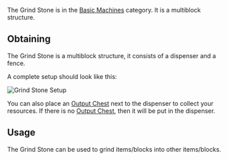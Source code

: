 The Grind Stone is in the [Basic Machines](https://github.com/TheBusyBiscuit/Slimefun4/wiki/Basic-Machines) category. It is a multiblock structure.<br>

## Obtaining
The Grind Stone is a multiblock structure, it consists of a dispenser and a fence.<br>

A complete setup should look like this:

![Grind Stone Setup](https://raw.githubusercontent.com/TheBusyBiscuit/Slimefun4-Wiki/master/images/multiblock-grind-stone.png)

You can also place an [Output Chest](https://github.com/TheBusyBiscuit/Slimefun4/wiki/Output-Chest) next to the dispenser to collect your resources. If there is no [Output Chest](https://github.com/TheBusyBiscuit/Slimefun4/wiki/Output-Chest), then it will be put in the dispenser.

## Usage
The Grind Stone can be used to grind items/blocks into other items/blocks.
